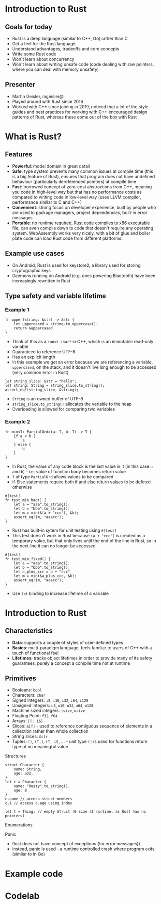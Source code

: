 # Introduction to Rust

## Goals for today

- Rust is a deep language (similar to C++, Go) rather than C
- Get a feel for the Rust language
- Understand advantages, tradeoffs and core concepts
- Write some Rust code
- Won't learn about concurrency
- Won't learn about writing unsafe code (code dealing with raw pointers, where you can deal with memory unsafety)

## Presenter

- Martin Geisler, mgeisler@
- Played around with Rust since 2016
- Worked with C++ since joining in 2019, noticed that a lot of the style guides and best practices for working with C++ encouraged design patterns of Rust, whereas these come out of the box with Rust

# What is Rust?

## Features

- **Powerful**: model domain in great detail
- **Safe**: type system prevents many common issues at compile time (this is a big feature of Rust), ensures that program does not have undefined behaviour (particularly dereferenced pointers) at compile time
- **Fast**: borrowed concept of zero-cost abstractions from C++, meaning you code in high-level way but that has no performance costs as compared to writing code in low-level way (uses LLVM compiler, performance similar to C and C++)
- **Convenient**: strong focus on developer experience, built by people who are used to package managers, project dependencies, built-in error messages
- **Portable**: no runtime required, Rust code compiles to x86 executable file, can even compile down to code that doesn't require any operating system. WebAssembly works very nicely, with a bit of glue and boiler plate code can load Rust code from different platforms.

## Example use cases

- On Android, Rust is used for keystore2, a library used for storing cryptographic keys
- Daemons running on Android (e.g. ones powering Bluetooth) have been increasingly rewritten in Rust

## Type safety and variable lifetime

### Example 1

```
fn upper(string: &str) -> &str {
    let uppercased = string.to_uppercase();
    return &uppercased
}
```
- Think of this as a `const char*` in C++, which is an immutable read-only variable
- Guaranteed to reference UTF-8
- Has an explicit length
- In this example we get an error because we are referencing a variable, `uppercased`, on the stack, and it doesn't live long enough to be accessed (very common error in Rust)

```
let string_slice: &str = "hello";
let string: String = string_slice.to_string();
assert_eq!(string_slice, &string);
```
- `String` is an owned buffer of UTF-8
- `string_slice.to_string()` allocates the variable to the heap
- Overloading is allowed for comparing two variables

### Example 2

```
fn min<T: PartialOrd>(a: T, b: T) -> T {
    if a < b {
        a
    } else {
        b
    }
}
```
- In Rust, the value of any code block is the last value in it (in this case `a` and `b`) - i.e. value of function body becomes return value
- `T` of type `PartialOrd` allows values to be compared
- If-Else statements require both if and else return values to be defined otherwise 

```
#[test]
fn test_min_bad() {
    let a = "aaa".to_string();
    let b = "bbb".to_string();
    let m = min(&(a + "ccc"), &b);
    assert_eq!(m, "aaacc");
}
```
- Rust has built-in sytem for unit testing using `#[test]`
- This test doesn't work in Rust because `(a + "ccc")` is created as a temporary value, but that only lives until the end of the line in Rust, so in the next line it can no longer be accessed

```
#[test]
fn test_min_fixed() {
    let a = "aaa".to_string();
    let b = "bbb".to_string();
    let a_plus_ccc = a + "ccc"
    let m = min(&a_plus_ccc, &b);
    assert_eq!(m, "aaacc");
}
```
- Use `let` binding to increase lifetime of a variable

# Introduction to Rust

## Characteristics

- **Data**: supports a couple of styles of user-defined types
- **Basics**: multi-paradigm language, feels familiar to users of C++ with a touch of functional feel
- **Lifetimes**: tracks object lifetimes in order to provide many of its safety guarantees, purely a concept a compile time not at runtime

## Primitives

- Booleans: `bool`
- Characters: `char`
- Signed Integers: `i8`, `i16`, `i32`, `i64`, `i128`
- Unsigned Integers: `u8`, `u16`, `u32`, `u64`, `u128`
- Machine sized integers: `isize`, `usize`
- Floating Point: `f32`, `f64`
- Arrays: `[T; 16]`
- Slices: `&[T]` - used to reference contiguous sequence of elements in a collection rather than whole collection
- String slices: `&str`
- Tuples: `()`, `(T,)`, `(T, U)`, … - unit type `()` is used for functions return type of no meaningful value

Structures

```
struct Character {
    name: String,
    age: u32,
}
let c = Character {
    name: "Rusty".to_string(),
    age: 8
}
c.name // access struct members
c.1 // access c.age using index

let t = Thing; // empty Struct (0 size at runtime, as Rust has no pointers)
```

Enumerations



Panic

- Rust does not have concept of exceptions (for error messages))
- Instead, panic is used - a runtime controlled crash where program exits (similar to in Go)


# Example code


# Codelab
